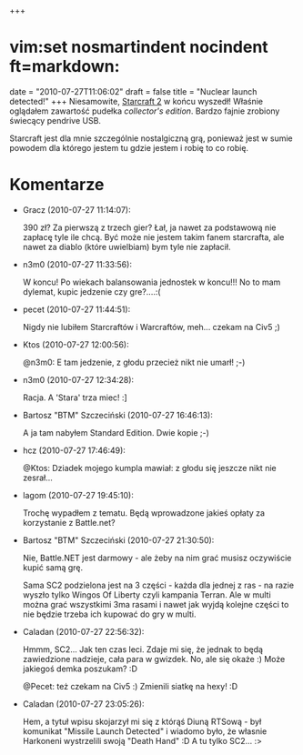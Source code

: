 +++
# vim:set nosmartindent nocindent ft=markdown:
date = "2010-07-27T11:06:02"
draft = false
title = "Nuclear launch detected!"
+++
Niesamowite, [Starcraft 2](http://www.starcraft2.com/) w końcu wyszedł!
Właśnie oglądałem zawartość pudełka _collector's edition_. Bardzo fajnie
zrobiony świecący pendrive USB.

Starcraft jest dla mnie szczególnie nostalgiczną grą, ponieważ jest w sumie
powodem dla którego jestem tu gdzie jestem i robię to co robię.

# Komentarze

* Gracz (2010-07-27 11:14:07): <p>390 zł? Za pierwszą z trzech gier? Łał, ja
  nawet za podstawową nie zapłacę tyle ile chcą. Być może nie jestem takim fanem
  starcrafta, ale nawet za diablo (które uwielbiam) bym tyle nie zapłacił.</p>
* n3m0 (2010-07-27 11:33:56): <p>W koncu! Po wiekach balansowania jednostek w
  koncu!!! No to mam dylemat, kupic jedzenie czy gre?....:(</p>
* pecet (2010-07-27 11:44:51): <p>Nigdy nie lubiłem Starcraftów i Warcraftów,
  meh... czekam na Civ5 ;)</p>
* Ktos (2010-07-27 12:00:56): <p>@n3m0: E tam jedzenie, z głodu przecież nikt
  nie umarł! ;-)</p>
* n3m0 (2010-07-27 12:34:28): <p>Racja. A 'Stara' trza miec! :]</p>
* Bartosz &quot;BTM&quot; Szczeciński (2010-07-27 16:46:13): <p>A ja tam nabyłem
  Standard Edition. Dwie kopie ;-)</p>
* hcz (2010-07-27 17:46:49): <p>@Ktos: Dziadek mojego kumpla mawiał: z głodu się
  jeszcze nikt nie zesrał...</p>
* lagom (2010-07-27 19:45:10): <p>Trochę wypadłem z tematu. Będą wprowadzone
  jakieś opłaty za korzystanie z Battle.net?</p>
* Bartosz &quot;BTM&quot; Szczeciński (2010-07-27 21:30:50): <p>Nie, Battle.NET
  jest darmowy - ale żeby na nim grać musisz oczywiście kupić samą grę.</p>
  <p>Sama SC2 podzielona jest na 3 części - każda dla jednej z ras - na razie
  wyszło tylko Wingos Of Liberty czyli kampania Terran. Ale w multi można grać
  wszystkimi 3ma rasami i nawet jak wyjdą kolejne części to nie będzie trzeba
  ich kupować do gry w multi.</p>
* Caladan (2010-07-27 22:56:32): <p>Hmmm, SC2... Jak ten czas leci. Zdaje mi
  się, że jednak to będą zawiedzione nadzieje, cała para w gwizdek. No, ale się
  okaże :) Może jakiegoś demka poszukam? :D</p>  <p>@Pecet: też czekam na Civ5
  :) Zmienili siatkę na hexy! :D</p>
* Caladan (2010-07-27 23:05:26): <p>Hem, a tytuł wpisu skojarzył mi się z którąś
  Diuną RTSową - był komunikat "Missile Launch Detected" i wiadomo było, że
  własnie Harkoneni wystrzelili swoją "Death Hand" :D A tu tylko SC2...
  :&gt;</p>
